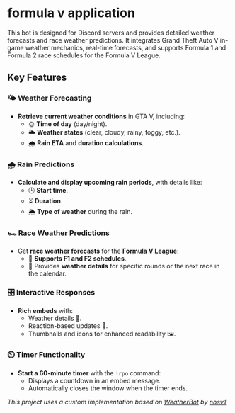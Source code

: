 # formula v application
 
This bot is designed for Discord servers and provides detailed weather forecasts and race weather predictions. 
It integrates Grand Theft Auto V in-game weather mechanics, real-time forecasts, 
and supports Formula 1 and Formula 2 race schedules for the Formula V League.

## Key Features

### 🌤️ Weather Forecasting
- **Retrieve current weather conditions** in GTA V, including:
  - 🌞 **Time of day** (day/night).
  - 🌥️ **Weather states** (clear, cloudy, rainy, foggy, etc.).
  - 🌧️ **Rain ETA** and **duration calculations**.

### 🌧️ Rain Predictions
- **Calculate and display upcoming rain periods**, with details like:
  - 🕒 **Start time**.
  - ⏳ **Duration**.
  - 🌦️ **Type of weather** during the rain.

### 🏎️ Race Weather Predictions
- Get **race weather forecasts** for the **Formula V League**:
  - 🏁 **Supports F1 and F2 schedules**.
  - 📅 Provides **weather details** for specific rounds or the next race in the calendar.

### 🎛️ Interactive Responses
- **Rich embeds** with:
  - Weather details 📝.
  - Reaction-based updates 🔄.
  - Thumbnails and icons for enhanced readability 🖼️.

### ⏲️ Timer Functionality
- **Start a 60-minute timer** with the `!rpo` command:
  - Displays a countdown in an embed message.
  - Automatically closes the window when the timer ends.
    
*This project uses a custom implementation based on [WeatherBot](https://github.com/nosv1/GTALens) by [nosv1](https://github.com/nosv1)*
